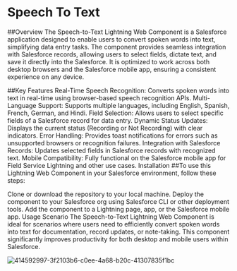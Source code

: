 # Speech To Text 

##Overview
The Speech-to-Text Lightning Web Component is a Salesforce application designed to enable users to convert spoken words into text, simplifying data entry tasks. The component provides seamless integration with Salesforce records, allowing users to select fields, dictate text, and save it directly into the Salesforce. It is optimized to work across both desktop browsers and the Salesforce mobile app, ensuring a consistent experience on any device.

##Key Features
Real-Time Speech Recognition: Converts spoken words into text in real-time using browser-based speech recognition APIs.
Multi-Language Support: Supports multiple languages, including English, Spanish, French, German, and Hindi.
Field Selection: Allows users to select specific fields of a Salesforce record for data entry.
Dynamic Status Updates: Displays the current status (Recording or Not Recording) with clear indicators.
Error Handling: Provides toast notifications for errors such as unsupported browsers or recognition failures.
Integration with Salesforce Records: Updates selected fields in Salesforce records with recognized text.
Mobile Compatibility: Fully functional on the Salesforce mobile app for Field Service Lightning and other use cases.
Installation
##To use this Lightning Web Component in your Salesforce environment, follow these steps:

Clone or download the repository to your local machine.
Deploy the component to your Salesforce org using Salesforce CLI or other deployment tools.
Add the component to a Lightning page, app, or the Salesforce mobile app.
Usage Scenario
The Speech-to-Text Lightning Web Component is ideal for scenarios where users need to efficiently convert spoken words into text for documentation, record updates, or note-taking. This component significantly improves productivity for both desktop and mobile users within Salesforce.

![414592997-3f2103b6-c0ee-4a68-b20c-41307835f1bc](https://github.com/user-attachments/assets/53f59614-475d-4f68-9877-7e4529ac3809)
